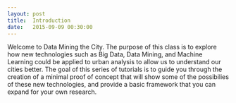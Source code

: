 ```yaml
---
layout: post
title:  Introduction
date:   2015-09-09 00:30:00
---
```


Welcome to Data Mining the City. The purpose of this class is to explore how new technologies such as Big Data, Data Mining, and Machine Learning could be applied to urban analysis to allow us to understand our cities better. The goal of this series of tutorials is to guide you through the creation of a minimal proof of concept that will show some of the possibilies of these new technologies, and provide a basic framework that you can expand for your own research.